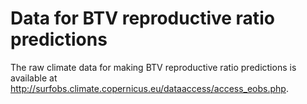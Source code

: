 # Data for BTV reproductive ratio predictions

The raw climate data for making BTV reproductive ratio predictions is available at http://surfobs.climate.copernicus.eu/dataaccess/access_eobs.php.
